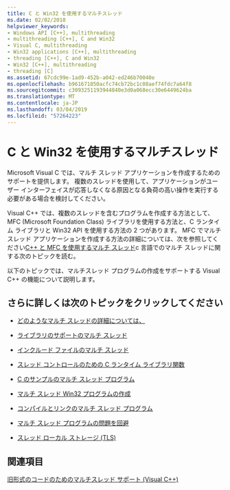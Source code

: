 ```yaml
---
title: C と Win32 を使用するマルチスレッド
ms.date: 02/02/2018
helpviewer_keywords:
- Windows API [C++], multithreading
- multithreading [C++], C and Win32
- Visual C, multithreading
- Win32 applications [C++], multithreading
- threading [C++], C and Win32
- Win32 [C++], multithreading
- threading [C]
ms.assetid: 67cdc99e-1ad9-452b-a042-ed246b70040e
ms.openlocfilehash: b961671850acfc74cb72bc1c08aef74fdc7a64f8
ms.sourcegitcommit: c3093251193944840e3d0a068ecc30e6449624ba
ms.translationtype: MT
ms.contentlocale: ja-JP
ms.lasthandoff: 03/04/2019
ms.locfileid: "57264223"
---
```

# <a name="multithreading-with-c-and-win32"></a>C と Win32 を使用するマルチスレッド

Microsoft Visual C では、マルチ スレッド アプリケーションを作成するためのサポートを提供します。 複数のスレッドを使用して、アプリケーションがユーザー インターフェイスが応答しなくなる原因となる負荷の高い操作を実行する必要がある場合を検討してください。

Visual C++ では、複数のスレッドを含むプログラムを作成する方法として、MFC (Microsoft Foundation Class) ライブラリを使用する方法と、C ランタイム ライブラリと Win32 API を使用する方法の 2 つがあります。 MFC でマルチ スレッド アプリケーションを作成する方法の詳細については、次を参照してください[C++ と MFC を使用するマルチ スレッド](multithreading-with-cpp-and-mfc.md)c 言語でのマルチ スレッドに関する次のトピックを読む。

以下のトピックでは、マルチスレッド プログラムの作成をサポートする Visual C++ の機能について説明します。

## <a name="what-do-you-want-to-know-more-about"></a>さらに詳しくは次のトピックをクリックしてください

- [どのようなマルチ スレッドの詳細については、](multithread-programs.md)

- [ライブラリのサポートのマルチ スレッド](library-support-for-multithreading.md)

- [インクルード ファイルのマルチ スレッド](include-files-for-multithreading.md)

- [スレッド コントロールのための C ランタイム ライブラリ関数](c-run-time-library-functions-for-thread-control.md)

- [C のサンプルのマルチ スレッド プログラム](sample-multithread-c-program.md)

- [マルチ スレッド Win32 プログラムの作成](writing-a-multithreaded-win32-program.md)

- [コンパイルとリンクのマルチ スレッド プログラム](compiling-and-linking-multithread-programs.md)

- [マルチ スレッド プログラムの問題を回避](avoiding-problem-areas-with-multithread-programs.md)

- [スレッド ローカル ストレージ (TLS)](thread-local-storage-tls.md)

## <a name="see-also"></a>関連項目

[旧形式のコードのためのマルチスレッド サポート (Visual C++)](multithreading-support-for-older-code-visual-cpp.md)
